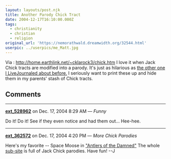 ```yaml
---
layout: layouts/post.njk
title: Another Parody Chick Tract
date: 2004-12-17T16:10:00.000Z
tags:
  - christianity
  - christian
  - religion
original_url: 'https://nemorathwald.dreamwidth.org/32544.html'
userpic: ../userpics/me_Matt.jpg
---
```

Via : http://home.earthlink.net/~cklarock3/chick.htm I love it when Jack Chick tracts are modified into a parody. It's just as hilarious as [the other one I LiveJournaled about before.](http://www.livejournal.com/users/matt_arnold/13488.html) I seriously want to print these up and hide them in my parents' stash of Chick tracts.

## Comments

---

**[ext_528962](https://www.dreamwidth.org/users/ext_528962)** on Dec. 17, 2004 8:29 AM — *Funny*

Do it! Do it! See if they even notice and had them out... Hee-hee.

---

**[ext_362572](https://www.dreamwidth.org/users/ext_362572)** on Dec. 17, 2004 4:20 PM — *More Chick Parodies*

Here's my favorite -- Space Moose in ["Antlers of the Damned"](http://www.weirdcrap.com/chick/antlers/antlers.html) The whole [sub-site](http://www.weirdcrap.com/chick) is full of Jack Chick parodies. Have fun! --J
